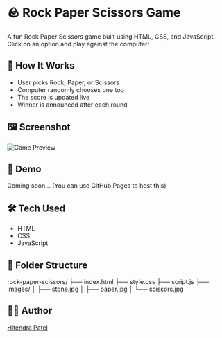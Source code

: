 # 🪨 Rock Paper Scissors Game

A fun Rock Paper Scissors game built using HTML, CSS, and JavaScript. Click on an option and play against the computer!

## 🧠 How It Works
- User picks Rock, Paper, or Scissors
- Computer randomly chooses one too
- The score is updated live
- Winner is announced after each round

## 🖼️ Screenshot
![Game Preview](images/stone.jpg)

## 🚀 Demo
Coming soon... (You can use GitHub Pages to host this)

## 🛠️ Tech Used
- HTML
- CSS
- JavaScript

## 📁 Folder Structure
rock-paper-scissors/
├── index.html
├── style.css
├── script.js
├── images/
│ ├── stone.jpg
│ ├── paper.jpg
│ └── scissors.jpg
## 👨‍💻 Author
[Hitendra Patel](https://github.com/hitendrapatel17)
